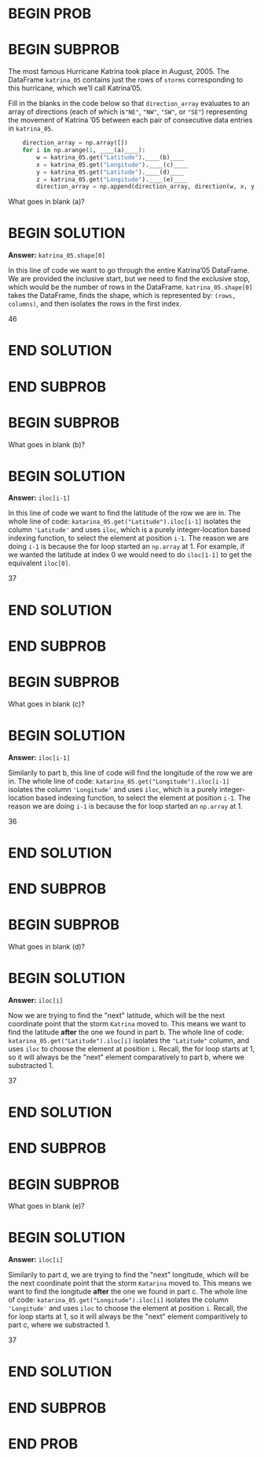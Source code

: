 # BEGIN PROB

# BEGIN SUBPROB

The most famous Hurricane Katrina took place in August, 2005. The DataFrame `katrina_05`
contains just the rows of `storms` corresponding to this hurricane, which we’ll call Katrina’05.

Fill in the blanks in the code below so that `direction_array` evaluates to an array of
directions (each of which is`"NE"`, `"NW"`, `"SW"`, or `"SE"`) representing the movement of Katrina
’05 between each pair of consecutive data entries in `katrina_05`.

```py
    direction_array = np.array([])
    for i in np.arange(1, ____(a)____):
        w = katrina_05.get("Latitude").____(b)____
        x = katrina_05.get("Longitude").____(c)____
        y = katrina_05.get("Latitude").____(d)____
        z = katrina_05.get("Longitude").____(e)____
        direction_array = np.append(direction_array, direction(w, x, y, z))
```

What goes in blank (a)? 

# BEGIN SOLUTION

**Answer:** `katrina_05.shape[0]`

In this line of code we want to go through the entire Katrina’05 DataFrame. We are provided the inclusive start, but we need to find the exclusive stop, which would be the number of rows in the DataFrame. `katrina_05.shape[0]` takes the DataFrame, finds the shape, which is represented by: `(rows, columns)`, and then isolates the rows in the first index.

<average>46</average>

# END SOLUTION

# END SUBPROB



# BEGIN SUBPROB

What goes in blank (b)?

# BEGIN SOLUTION

**Answer:** `iloc[i-1]`

In this line of code we want to find the latitude of the row we are in. The whole line of code: `katarina_05.get("Latitude").iloc[i-1]` isolates the column `'Latitude'` and uses `iloc`, which is a purely integer-location based indexing function, to select the element at position `i-1`. The reason we are doing `i-1` is because the for loop started an `np.array` at 1. For example, if we wanted the latitude at index 0 we would need to do `iloc[1-1]` to get the equivalent `iloc[0]`.

<average>37</average>

# END SOLUTION

# END SUBPROB



# BEGIN SUBPROB

What goes in blank (c)?

# BEGIN SOLUTION

**Answer:** `iloc[i-1]`

Similarily to part b, this line of code will find the longitude of the row we are in. The whole line of code: `katarina_05.get("Longitude").iloc[i-1]` isolates the column `'Longitude'` and uses `iloc`, which is a purely integer-location based indexing function, to select the element at position `i-1`. The reason we are doing `i-1` is because the for loop started an `np.array` at 1.

<average>36</average>

# END SOLUTION

# END SUBPROB



# BEGIN SUBPROB

What goes in blank (d)?

# BEGIN SOLUTION

**Answer:** `iloc[i]`

Now we are trying to find the "next" latitude, which will be the next coordinate point that the storm `Katrina` moved to. This means we want to find the latitude **after** the one we found in part b. The whole line of code: `katarina_05.get("Latitude").iloc[i]` isolates the `"Latitude"` column, and uses `iloc` to choose the element at position `i`. Recall, the for loop starts at 1, so it will always be the "next" element comparatively to part b, where we substracted 1.

<average>37</average>

# END SOLUTION

# END SUBPROB



# BEGIN SUBPROB

What goes in blank (e)?

# BEGIN SOLUTION

**Answer:** `iloc[i]`

Similarily to part d, we are trying to find the "next" longitude, which will be the next coordinate point that the storm `Katarina` moved to. This means we want to find the longitude **after** the one we found in part c. The whole line of code: `katarina_05.get("Longitude").iloc[i]` isolates the column `'Longitude'` and uses `iloc` to choose the element at position `i`. Recall, the for loop starts at 1, so it will always be the "next" element comparitively to part c, where we substracted 1.

<average>37</average>

# END SOLUTION

# END SUBPROB



# END PROB


